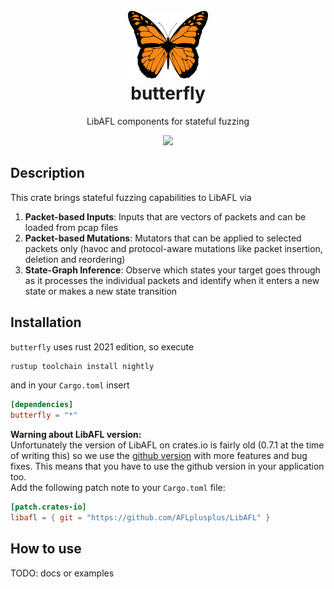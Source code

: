 <h1 align="center">
    <br/>
    <!-- href to crates.io/butterfly -->
    <img src="./logo.png" width="128" height="auto">
    <br/>
    butterfly
    <br/>
</h1>
<p align="center">
    LibAFL components for stateful fuzzing
</p>
<div align="center">
    <!--
    badges:
        shields.io
            crates.io version
            docs.rs quick link
            crates.io license
    -->
    <a href="TODO" target="_blank">
        <img src="https://img.shields.io/static/v1?label=docs&message=online&color=success">
    </a>
</div>

## Description
This crate brings stateful fuzzing capabilities to LibAFL via
1. __Packet-based Inputs__: Inputs that are vectors of packets and can be loaded from pcap files
2. __Packet-based Mutations__: Mutators that can be applied to selected packets only (havoc and protocol-aware mutations like packet insertion, deletion and reordering)
3. __State-Graph Inference__: Observe which states your target goes through as it processes the individual packets and identify when it enters a new state or makes a new state transition

## Installation
`butterfly` uses rust 2021 edition, so execute
```sh
rustup toolchain install nightly
```

and in your `Cargo.toml` insert
```toml
[dependencies]
butterfly = "*"
```

__Warning about LibAFL version:__      
Unfortunately the version of LibAFL on crates.io is fairly old (0.7.1 at the time of writing this) so we use the [github version](https://github.com/AFLplusplus/LibAFL) with more features and bug fixes. This means
that you have to use the github version in your application too.     
Add the following patch note to your `Cargo.toml` file:
```toml
[patch.crates-io]
libafl = { git = "https://github.com/AFLplusplus/LibAFL" }
```

## How to use
TODO: docs or examples
